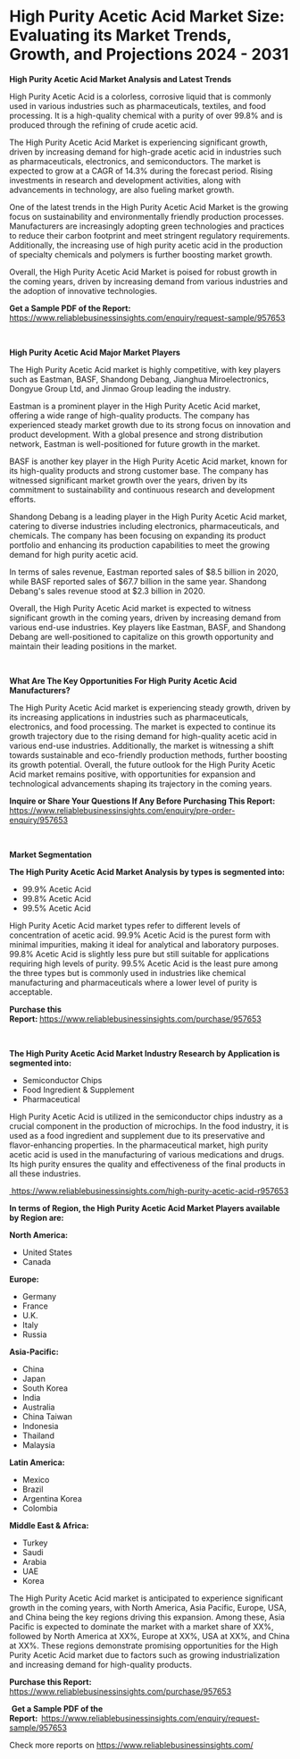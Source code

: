 <p><h1>High Purity Acetic Acid Market Size: Evaluating its Market Trends, Growth, and Projections 2024 - 2031</h1></p><p><strong>High Purity Acetic Acid Market Analysis and Latest Trends</strong></p>
<p><p>High Purity Acetic Acid is a colorless, corrosive liquid that is commonly used in various industries such as pharmaceuticals, textiles, and food processing. It is a high-quality chemical with a purity of over 99.8% and is produced through the refining of crude acetic acid.</p><p>The High Purity Acetic Acid Market is experiencing significant growth, driven by increasing demand for high-grade acetic acid in industries such as pharmaceuticals, electronics, and semiconductors. The market is expected to grow at a CAGR of 14.3% during the forecast period. Rising investments in research and development activities, along with advancements in technology, are also fueling market growth.</p><p>One of the latest trends in the High Purity Acetic Acid Market is the growing focus on sustainability and environmentally friendly production processes. Manufacturers are increasingly adopting green technologies and practices to reduce their carbon footprint and meet stringent regulatory requirements. Additionally, the increasing use of high purity acetic acid in the production of specialty chemicals and polymers is further boosting market growth.</p><p>Overall, the High Purity Acetic Acid Market is poised for robust growth in the coming years, driven by increasing demand from various industries and the adoption of innovative technologies.</p></p>
<p><strong>Get a Sample PDF of the Report:&nbsp;</strong> <a href="https://www.reliablebusinessinsights.com/enquiry/request-sample/957653">https://www.reliablebusinessinsights.com/enquiry/request-sample/957653</a></p>
<p>&nbsp;</p>
<p><strong>High Purity Acetic Acid Major Market Players</strong></p>
<p><p>The High Purity Acetic Acid market is highly competitive, with key players such as Eastman, BASF, Shandong Debang, Jianghua Miroelectronics, Dongyue Group Ltd, and Jinmao Group leading the industry. </p><p>Eastman is a prominent player in the High Purity Acetic Acid market, offering a wide range of high-quality products. The company has experienced steady market growth due to its strong focus on innovation and product development. With a global presence and strong distribution network, Eastman is well-positioned for future growth in the market.</p><p>BASF is another key player in the High Purity Acetic Acid market, known for its high-quality products and strong customer base. The company has witnessed significant market growth over the years, driven by its commitment to sustainability and continuous research and development efforts.</p><p>Shandong Debang is a leading player in the High Purity Acetic Acid market, catering to diverse industries including electronics, pharmaceuticals, and chemicals. The company has been focusing on expanding its product portfolio and enhancing its production capabilities to meet the growing demand for high purity acetic acid.</p><p>In terms of sales revenue, Eastman reported sales of $8.5 billion in 2020, while BASF reported sales of $67.7 billion in the same year. Shandong Debang's sales revenue stood at $2.3 billion in 2020.</p><p>Overall, the High Purity Acetic Acid market is expected to witness significant growth in the coming years, driven by increasing demand from various end-use industries. Key players like Eastman, BASF, and Shandong Debang are well-positioned to capitalize on this growth opportunity and maintain their leading positions in the market.</p></p>
<p>&nbsp;</p>
<p><strong>What Are The Key Opportunities For High Purity Acetic Acid Manufacturers?</strong></p>
<p><p>The High Purity Acetic Acid market is experiencing steady growth, driven by its increasing applications in industries such as pharmaceuticals, electronics, and food processing. The market is expected to continue its growth trajectory due to the rising demand for high-quality acetic acid in various end-use industries. Additionally, the market is witnessing a shift towards sustainable and eco-friendly production methods, further boosting its growth potential. Overall, the future outlook for the High Purity Acetic Acid market remains positive, with opportunities for expansion and technological advancements shaping its trajectory in the coming years.</p></p>
<p><strong>Inquire or Share Your Questions If Any Before Purchasing This Report:</strong> <a href="https://www.reliablebusinessinsights.com/enquiry/pre-order-enquiry/957653">https://www.reliablebusinessinsights.com/enquiry/pre-order-enquiry/957653</a></p>
<p>&nbsp;</p>
<p><strong>Market Segmentation</strong></p>
<p><strong>The High Purity Acetic Acid Market Analysis by types is segmented into:</strong></p>
<p><ul><li>99.9% Acetic Acid</li><li>99.8% Acetic Acid</li><li>99.5% Acetic Acid</li></ul></p>
<p><p>High Purity Acetic Acid market types refer to different levels of concentration of acetic acid. 99.9% Acetic Acid is the purest form with minimal impurities, making it ideal for analytical and laboratory purposes. 99.8% Acetic Acid is slightly less pure but still suitable for applications requiring high levels of purity. 99.5% Acetic Acid is the least pure among the three types but is commonly used in industries like chemical manufacturing and pharmaceuticals where a lower level of purity is acceptable.</p></p>
<p><strong>Purchase this Report:&nbsp;</strong><a href="https://www.reliablebusinessinsights.com/purchase/957653">https://www.reliablebusinessinsights.com/purchase/957653</a></p>
<p>&nbsp;</p>
<p><strong>The High Purity Acetic Acid Market Industry Research by Application is segmented into:</strong></p>
<p><ul><li>Semiconductor Chips</li><li>Food Ingredient & Supplement</li><li>Pharmaceutical</li></ul></p>
<p><p>High Purity Acetic Acid is utilized in the semiconductor chips industry as a crucial component in the production of microchips. In the food industry, it is used as a food ingredient and supplement due to its preservative and flavor-enhancing properties. In the pharmaceutical market, high purity acetic acid is used in the manufacturing of various medications and drugs. Its high purity ensures the quality and effectiveness of the final products in all these industries.</p></p>
<p><a href="https://www.reliablebusinessinsights.com/high-purity-acetic-acid-r957653">&nbsp;https://www.reliablebusinessinsights.com/high-purity-acetic-acid-r957653</a></p>
<p><strong>In terms of Region, the High Purity Acetic Acid Market Players available by Region are:</strong></p>
<p>
    <p> <strong> North America: </strong>
        <ul>
            <li>United States</li>
            <li>Canada</li>
        </ul>
        </p> 
    <p> <strong> Europe: </strong>
        <ul>
            <li>Germany</li>
            <li>France</li>
            <li>U.K.</li>
            <li>Italy</li>
            <li>Russia</li>
        </ul>
        </p> 
    <p> <strong> Asia-Pacific: </strong>
        <ul>
            <li>China</li>
            <li>Japan</li>
            <li>South Korea</li>
            <li>India</li>
            <li>Australia</li>
            <li>China Taiwan</li>
            <li>Indonesia</li>
            <li>Thailand</li>
            <li>Malaysia</li>
        </ul>
        </p> 
    <p> <strong> Latin America: </strong>
        <ul>
            <li>Mexico</li>
            <li>Brazil</li>
            <li>Argentina Korea</li>
            <li>Colombia</li>
        </ul>
        </p> 
    <p> <strong> Middle East & Africa: </strong>
        <ul>
            <li>Turkey</li>
            <li>Saudi</li>
            <li>Arabia</li>
            <li>UAE</li>
            <li>Korea</li>
        </ul>
    </p>
    </p>
<p><p>The High Purity Acetic Acid market is anticipated to experience significant growth in the coming years, with North America, Asia Pacific, Europe, USA, and China being the key regions driving this expansion. Among these, Asia Pacific is expected to dominate the market with a market share of XX%, followed by North America at XX%, Europe at XX%, USA at XX%, and China at XX%. These regions demonstrate promising opportunities for the High Purity Acetic Acid market due to factors such as growing industrialization and increasing demand for high-quality products.</p></p>
<p><strong>Purchase this Report: </strong><a href="https://www.reliablebusinessinsights.com/purchase/957653">https://www.reliablebusinessinsights.com/purchase/957653</a></p>
<p>&nbsp;<strong>Get a Sample PDF of the Report:&nbsp;&nbsp;</strong><a href="https://www.reliablebusinessinsights.com/enquiry/request-sample/957653">https://www.reliablebusinessinsights.com/enquiry/request-sample/957653</a></p>
<p><strong></strong></p>
<p>Check more reports on <a href="https://www.reliablebusinessinsights.com/">https://www.reliablebusinessinsights.com/</a></p>